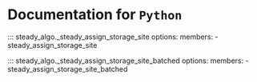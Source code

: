 # Documentation for `Python`

::: steady_algo._steady_assign_storage_site
    options:
      members:
        - steady_assign_storage_site

::: steady_algo._steady_assign_storage_site_batched
    options:
      members:
        - steady_assign_storage_site_batched